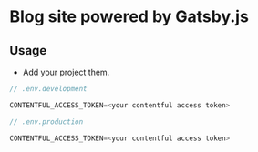 # Blog site powered by Gatsby.js

## Usage
* Add your project them.

``` js
// .env.development

CONTENTFUL_ACCESS_TOKEN=<your contentful access token>
```

``` js
// .env.production

CONTENTFUL_ACCESS_TOKEN=<your contentful access token>
```